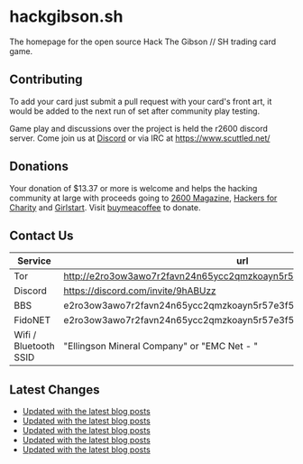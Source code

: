 # hackgibson.sh
The homepage for the open source Hack The Gibson // SH trading card game.


## Contributing

To add your card just submit a pull request with your card's front art, it would be added to the next run of set after community play testing.

Game play and discussions over the project is held the r2600 discord server. Come join us at [Discord](https://discord.com/invite/9hABUzz) or via IRC at https://www.scuttled.net/


## Donations

Your donation of $13.37 or more is welcome and helps the hacking community at large with proceeds going to [2600 Magazine](https://2600.com/), [Hackers for Charity](https://hackersforcharity.org) and [Girlstart](https://girlstart.org).  Visit [buymeacoffee](https://www.buymeacoffee.com/hackgibson.sh) to donate.


## Contact Us

Service | url
-|-
Tor | http://e2ro3ow3awo7r2favn24n65ycc2qmzkoayn5r57e3f56nvjwdcgg32ad.onion
Discord | https://discord.com/invite/9hABUzz
BBS | e2ro3ow3awo7r2favn24n65ycc2qmzkoayn5r57e3f56nvjwdcgg32ad.onion:23
FidoNET | e2ro3ow3awo7r2favn24n65ycc2qmzkoayn5r57e3f56nvjwdcgg32ad.onion:24554
Wifi / Bluetooth SSID | "Ellingson Mineral Company" or "EMC Net - <fidonet address>"

## Latest Changes
<!-- BLOG-POST-LIST:START -->
- [Updated with the latest blog posts](https://github.com/DFW2600/hackgibson.sh/commit/187ef72667760b753ab42f6cb2c8c2bde7d6cbce)
- [Updated with the latest blog posts](https://github.com/DFW2600/hackgibson.sh/commit/4f931a1b62d8d67294653eacaeb1d16acda99ab5)
- [Updated with the latest blog posts](https://github.com/DFW2600/hackgibson.sh/commit/13a29f9224308788079913cf00accdaece29a9d7)
- [Updated with the latest blog posts](https://github.com/DFW2600/hackgibson.sh/commit/fee82d4851728cd241583d2704c12c0f02ae6e72)
- [Updated with the latest blog posts](https://github.com/DFW2600/hackgibson.sh/commit/7bab738dbf0b6f408443aef471a6f619e1e38ce8)
<!-- BLOG-POST-LIST:END -->
